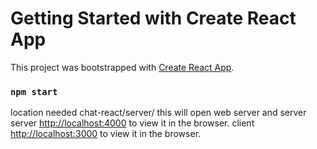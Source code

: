# Getting Started with Create React App

This project was bootstrapped with [Create React App](https://github.com/facebook/create-react-app).
### `npm start`

location needed  chat-react/server/ this will open web server and server
server [http://localhost:4000](http://localhost:4000) to view it in the browser.
client [http://localhost:3000](http://localhost:3000) to view it in the browser.